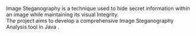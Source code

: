 Image Steganography is a technique used to hide secret information within an image while maintaining its visual Integrity.
<br>
The project aims to develop a comprehensive Image Steganography Analysis tool in Java . 
